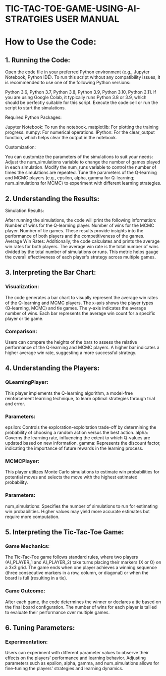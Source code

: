 # TIC-TAC-TOE-GAME-USING-AI-STRATGIES  USER MANUAL
# How to Use the Code:

## 1. Running the Code:

Open the code file in your preferred Python environment (e.g., Jupyter Notebook, Python IDE).
To run this script without any compatibility issues, it is recommended to use one of the following Python versions:

Python 3.6,
Python 3.7,
Python 3.8,
Python 3.9,
Python 3.10,
Python 3.11.
If you are using Google Colab, it typically runs Python 3.8 or 3.9, which should be perfectly suitable for this script.
Execute the code cell or run the script to start the simulations.

Required Python Packages:

Jupyter Notebook: To run the notebook.
matplotlib: For plotting the training progress.
numpy: For numerical operations.
IPython: For the clear_output function, which helps clear the output in the notebook.

Customization:

You can customize the parameters of the simulations to suit your needs:
Adjust the num_simulations variable to change the number of games played in each simulation.
Modify the num_runs variable to control the number of times the simulations are repeated.
Tune the parameters of the Q-learning and MCMC players (e.g., epsilon, alpha, gamma for Q-learning; num_simulations for MCMC) to experiment with different learning strategies.

## 2. Understanding the Results:

Simulation Results:

After running the simulations, the code will print the following information:
Number of wins for the Q-learning player.
Number of wins for the MCMC player.
Number of tie games.
These results provide insights into the performance of both players and the competitiveness of the games.
Average Win Rates:
Additionally, the code calculates and prints the average win rates for both players.
The average win rate is the total number of wins divided by the total number of simulations or runs.
This metric helps gauge the overall effectiveness of each player's strategy across multiple games.

## 3. Interpreting the Bar Chart:

### Visualization:
The code generates a bar chart to visually represent the average win rates of the Q-learning and MCMC players.
The x-axis shows the player types (Q-learning, MCMC) and tie games.
The y-axis indicates the average number of wins.
Each bar represents the average win count for a specific player or tie game.
### Comparison:
Users can compare the heights of the bars to assess the relative performance of the Q-learning and MCMC players.
A higher bar indicates a higher average win rate, suggesting a more successful strategy.

## 4. Understanding the Players:

### QLearningPlayer:
This player implements the Q-learning algorithm, a model-free reinforcement learning technique, to learn optimal strategies through trial and error.
### Parameters:
epsilon: Controls the exploration-exploitation trade-off by determining the probability of choosing a random action versus the best action.
alpha: Governs the learning rate, influencing the extent to which Q-values are updated based on new information.
gamma: Represents the discount factor, indicating the importance of future rewards in the learning process.

### MCMCPlayer:

This player utilizes Monte Carlo simulations to estimate win probabilities for potential moves and selects the move with the highest estimated probability.

### Parameters:

num_simulations: Specifies the number of simulations to run for estimating win probabilities. Higher values may yield more accurate estimates but require more computation.

## 5. Interpreting the Tic-Tac-Toe Game:

### Game Mechanics:
The Tic-Tac-Toe game follows standard rules, where two players (AI_PLAYER_1 and AI_PLAYER_2) take turns placing their markers (X or O) on a 3x3 grid.
The game ends when one player achieves a winning sequence (three consecutive markers in a row, column, or diagonal) or when the board is full (resulting in a tie).

### Game Outcome:
After each game, the code determines the winner or declares a tie based on the final board configuration.
The number of wins for each player is tallied to evaluate their performance over multiple games.

## 6. Tuning Parameters:

### Experimentation:
Users can experiment with different parameter values to observe their effects on the players' performance and learning behavior.
Adjusting parameters such as epsilon, alpha, gamma, and num_simulations allows for fine-tuning the players' strategies and learning dynamics.
